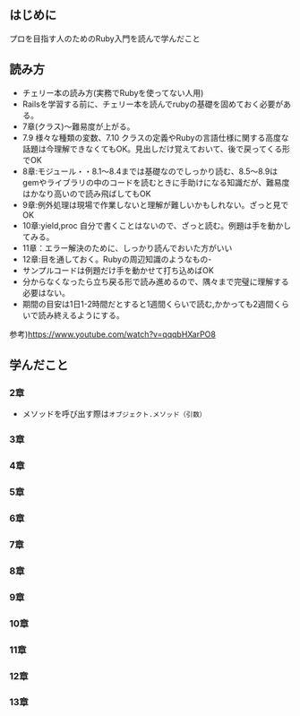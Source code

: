 ## はじめに
プロを目指す人のためのRuby入門を読んで学んだこと

## 読み方

* チェリー本の読み方(実務でRubyを使ってない人用)
* Railsを学習する前に、チェリー本を読んでrubyの基礎を固めておく必要がある。
* 7章(クラス)〜難易度が上がる。
* 7.9 様々な種類の変数、7.10 クラスの定義やRubyの言語仕様に関する高度な話題は今理解できなくてもOK。見出しだけ覚えておいて、後で戻ってくる形でOK
* 8章:モジュール・・8.1〜8.4までは基礎なのでしっかり読む、8.5〜8.9はgemやライブラリの中のコードを読むときに手助けになる知識だが、難易度はかなり高いので読み飛ばしてもOK
* 9章:例外処理は現場で作業しないと理解が難しいかもしれない。ざっと見でOK
* 10章:yield,proc 自分で書くことはないので、ざっと読む。例題は手を動かしてみる。
* 11章：エラー解決のために、しっかり読んでおいた方がいい
* 12章:目を通しておく。Rubyの周辺知識のようなもの-
* サンプルコードは例題だけ手を動かせて打ち込めばOK
* 分からなくなったら立ち戻る形で読み進めるので、隅々まで完璧に理解する必要はない。
* 期間の目安は1日1-2時間だとすると1週間くらいで読む,かかっても2週間くらいで読み終えるようにする。

参考)https://www.youtube.com/watch?v=qqqbHXarPO8


## 学んだこと


###  2章
* メソッドを呼び出す際は``オブジェクト.メソッド（引数）``


###  3章


###  4章



###  5章


###  6章


###  7章

###  8章

###  9章

###  10章


###  11章


###  12章


###  13章
